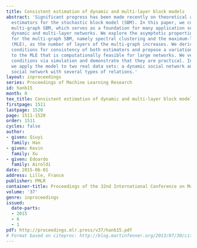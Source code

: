 ```yaml
---
title: Consistent estimation of dynamic and multi-layer block models
abstract: 'Significant progress has been made recently on theoretical analysis of
  estimators for the stochastic block model (SBM). In this paper, we consider the
  multi-graph SBM, which serves as a foundation for many application settings including
  dynamic and multi-layer networks. We explore the asymptotic properties of two estimators
  for the multi-graph SBM, namely spectral clustering and the maximum-likelihood estimate
  (MLE), as the number of layers of the multi-graph increases. We derive sufficient
  conditions for consistency of both estimators and propose a variational approximation
  to the MLE that is computationally feasible for large networks. We verify the sufficient
  conditions via simulation and demonstrate that they are practical. In addition,
  we apply the model to two real data sets: a dynamic social network and a multi-layer
  social network with several types of relations.'
layout: inproceedings
series: Proceedings of Machine Learning Research
id: hanb15
month: 0
tex_title: Consistent estimation of dynamic and multi-layer block models
firstpage: 1511
lastpage: 1520
page: 1511-1520
order: 1511
cycles: false
author:
- given: Qiuyi
  family: Han
- given: Kevin
  family: Xu
- given: Edoardo
  family: Airoldi
date: 2015-06-01
address: Lille, France
publisher: PMLR
container-title: Proceedings of the 32nd International Conference on Machine Learning
volume: '37'
genre: inproceedings
issued:
  date-parts:
  - 2015
  - 6
  - 1
pdf: http://proceedings.mlr.press/v37/hanb15.pdf
# Format based on citeproc: http://blog.martinfenner.org/2013/07/30/citeproc-yaml-for-bibliographies/
---
```

